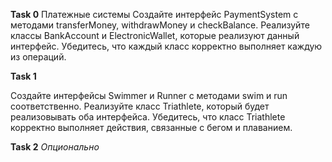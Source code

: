**Task 0**
Платежные системы
Создайте интерфейс PaymentSystem с методами transferMoney, withdrawMoney и checkBalance.
Реализуйте классы BankAccount и ElectronicWallet, которые реализуют данный интерфейс.
Убедитесь, что каждый класс корректно выполняет каждую из операций.

**Task 1**

Создайте интерфейсы Swimmer и Runner с методами swim и run соответственно.
Реализуйте класс Triathlete, который будет реализовывать оба интерфейса.
Убедитесь, что класс Triathlete корректно выполняет действия, связанные с бегом и плаванием.


**Task 2** *Опционально*














